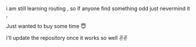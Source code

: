  i am still learning routing , so if anyone find something odd just nevermind it , 

Just wanted to buy some time  😇
 
 i'll update the repository once it works so well ✌️✌️ 
 
 
